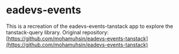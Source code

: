 # eadevs-events
This is a recreation of the eadevs-events-tanstack app to explore the tanstack-query library.
Original repository: [https://github.com/mohamuhsin/eadevs-events-tanstack](https://github.com/mohamuhsin/eadevs-events-tanstack)

